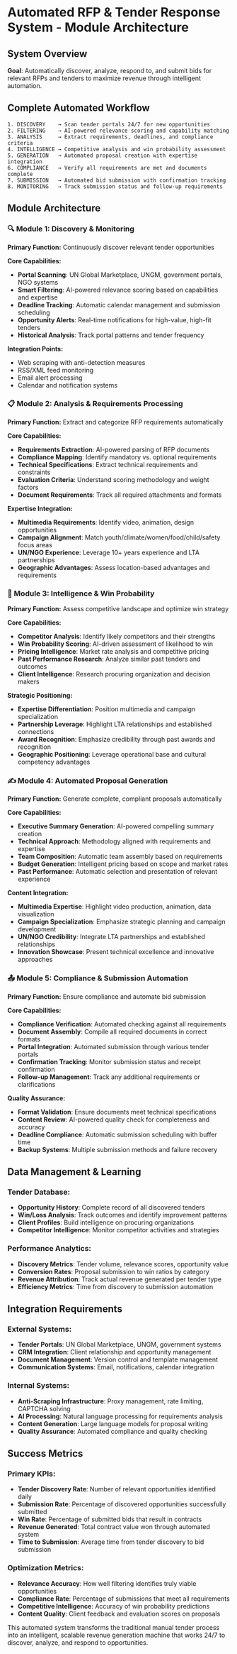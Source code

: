 # Automated RFP & Tender Response System - Module Architecture

## System Overview

**Goal**: Automatically discover, analyze, respond to, and submit bids for relevant RFPs and tenders to maximize revenue through intelligent automation.

## Complete Automated Workflow

```
1. DISCOVERY    → Scan tender portals 24/7 for new opportunities
2. FILTERING    → AI-powered relevance scoring and capability matching
3. ANALYSIS     → Extract requirements, deadlines, and compliance criteria
4. INTELLIGENCE → Competitive analysis and win probability assessment
5. GENERATION   → Automated proposal creation with expertise integration
6. COMPLIANCE   → Verify all requirements are met and documents complete
7. SUBMISSION   → Automated bid submission with confirmation tracking
8. MONITORING   → Track submission status and follow-up requirements
```

## Module Architecture

### 🔍 Module 1: Discovery & Monitoring
**Primary Function:** Continuously discover relevant tender opportunities

**Core Capabilities:**
- **Portal Scanning**: UN Global Marketplace, UNGM, government portals, NGO systems
- **Smart Filtering**: AI-powered relevance scoring based on capabilities and expertise
- **Deadline Tracking**: Automatic calendar management and submission scheduling
- **Opportunity Alerts**: Real-time notifications for high-value, high-fit tenders
- **Historical Analysis**: Track portal patterns and tender frequency

**Integration Points:**
- Web scraping with anti-detection measures
- RSS/XML feed monitoring
- Email alert processing
- Calendar and notification systems

### 📋 Module 2: Analysis & Requirements Processing
**Primary Function:** Extract and categorize RFP requirements automatically

**Core Capabilities:**
- **Requirements Extraction**: AI-powered parsing of RFP documents
- **Compliance Mapping**: Identify mandatory vs. optional requirements
- **Technical Specifications**: Extract technical requirements and constraints
- **Evaluation Criteria**: Understand scoring methodology and weight factors
- **Document Requirements**: Track all required attachments and formats

**Expertise Integration:**
- **Multimedia Requirements**: Identify video, animation, design opportunities
- **Campaign Alignment**: Match youth/climate/women/food/child/safety focus areas
- **UN/NGO Experience**: Leverage 10+ years experience and LTA partnerships
- **Geographic Advantages**: Assess location-based advantages and requirements

### 🧠 Module 3: Intelligence & Win Probability
**Primary Function:** Assess competitive landscape and optimize win strategy

**Core Capabilities:**
- **Competitor Analysis**: Identify likely competitors and their strengths
- **Win Probability Scoring**: AI-driven assessment of likelihood to win
- **Pricing Intelligence**: Market rate analysis and competitive pricing
- **Past Performance Research**: Analyze similar past tenders and outcomes
- **Client Intelligence**: Research procuring organization and decision makers

**Strategic Positioning:**
- **Expertise Differentiation**: Position multimedia and campaign specialization
- **Partnership Leverage**: Highlight LTA relationships and established connections
- **Award Recognition**: Emphasize credibility through past awards and recognition
- **Geographic Positioning**: Leverage operational base and cultural competency advantages

### ✍️ Module 4: Automated Proposal Generation
**Primary Function:** Generate complete, compliant proposals automatically

**Core Capabilities:**
- **Executive Summary Generation**: AI-powered compelling summary creation
- **Technical Approach**: Methodology aligned with requirements and expertise
- **Team Composition**: Automatic team assembly based on requirements
- **Budget Generation**: Intelligent pricing based on scope and market rates
- **Past Performance**: Automatic selection and presentation of relevant experience

**Content Integration:**
- **Multimedia Expertise**: Highlight video production, animation, data visualization
- **Campaign Specialization**: Emphasize strategic planning and campaign development
- **UN/NGO Credibility**: Integrate LTA partnerships and established relationships
- **Innovation Showcase**: Present technical excellence and innovative approaches

### 📤 Module 5: Compliance & Submission Automation
**Primary Function:** Ensure compliance and automate bid submission

**Core Capabilities:**
- **Compliance Verification**: Automated checking against all requirements
- **Document Assembly**: Compile all required documents in correct formats
- **Portal Integration**: Automated submission through various tender portals
- **Confirmation Tracking**: Monitor submission status and receipt confirmation
- **Follow-up Management**: Track any additional requirements or clarifications

**Quality Assurance:**
- **Format Validation**: Ensure documents meet technical specifications
- **Content Review**: AI-powered quality check for completeness and accuracy
- **Deadline Compliance**: Automatic submission scheduling with buffer time
- **Backup Systems**: Multiple submission methods and failure recovery

## Data Management & Learning

### Tender Database:
- **Opportunity History**: Complete record of all discovered tenders
- **Win/Loss Analysis**: Track outcomes and identify improvement patterns
- **Client Profiles**: Build intelligence on procuring organizations
- **Competitor Intelligence**: Monitor competitor activities and strategies

### Performance Analytics:
- **Discovery Metrics**: Tender volume, relevance scores, opportunity value
- **Conversion Rates**: Proposal submission to win ratios by category
- **Revenue Attribution**: Track actual revenue generated per tender type
- **Efficiency Metrics**: Time from discovery to submission automation

## Integration Requirements

### External Systems:
- **Tender Portals**: UN Global Marketplace, UNGM, government systems
- **CRM Integration**: Client relationship and opportunity management
- **Document Management**: Version control and template management
- **Communication Systems**: Email, notifications, calendar integration

### Internal Systems:
- **Anti-Scraping Infrastructure**: Proxy management, rate limiting, CAPTCHA solving
- **AI Processing**: Natural language processing for requirements analysis
- **Content Generation**: Large language models for proposal writing
- **Quality Assurance**: Automated compliance and quality checking

## Success Metrics

### Primary KPIs:
- **Tender Discovery Rate**: Number of relevant opportunities identified daily
- **Submission Rate**: Percentage of discovered opportunities successfully submitted
- **Win Rate**: Percentage of submitted bids that result in contracts
- **Revenue Generated**: Total contract value won through automated system
- **Time to Submission**: Average time from tender discovery to bid submission

### Optimization Metrics:
- **Relevance Accuracy**: How well filtering identifies truly viable opportunities
- **Compliance Rate**: Percentage of submissions that meet all requirements
- **Competitive Intelligence**: Accuracy of win probability predictions
- **Content Quality**: Client feedback and evaluation scores on proposals

This automated system transforms the traditional manual tender process into an intelligent, scalable revenue generation machine that works 24/7 to discover, analyze, and respond to opportunities.
